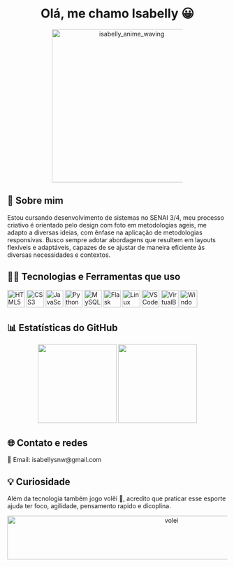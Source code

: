 <h1 align="center">Olá, me chamo Isabelly 😀 </h1>
<p align="center">
  <img  alingn="center" src="https://github.com/user-attachments/assets/75206d33-4ee3-4a78-a516-fbfd2ddf6708" alt="isabelly_anime_waving" style="max-width: 300px; height: 350px;" />

<h2> 📖 Sobre mim </h2>
<p>
  Estou cursando desenvolvimento de sistemas no SENAI 3/4, meu processo criativo é orientado pelo design com foto em metodologias ageis, me adapto a diversas ideias, com ênfase na aplicação de metodologias responsivas. Busco sempre adotar abordagens que resultem em layouts flexíveis e adaptáveis, capazes de  se ajustar de maneira eficiente às diversas necessidades e contextos.
</p>

<h2> 👩‍💻 Tecnologias e Ferramentas que uso</h2>
<p align="left"> <img src="https://cdn.jsdelivr.net/gh/devicons/devicon/icons/html5/html5-original.svg" alt="HTML5" width="40" height="40"/> <img src="https://cdn.jsdelivr.net/gh/devicons/devicon/icons/css3/css3-original.svg" alt="CSS3" width="40" height="40"/> <img src="https://cdn.jsdelivr.net/gh/devicons/devicon/icons/javascript/javascript-original.svg" alt="JavaScript" width="40" height="40"/> <img src="https://cdn.jsdelivr.net/gh/devicons/devicon/icons/python/python-original.svg" alt="Python" width="40" height="40"/>  <img src="https://github.com/user-attachments/assets/6e4af4d6-1af7-407a-8346-65874d768848" alt="MySQL" width="40" height="40"/>  <img src="https://cdn.jsdelivr.net/gh/devicons/devicon/icons/flask/flask-original.svg" alt="Flask" width="40" height="40"/> <img src="https://cdn.jsdelivr.net/gh/devicons/devicon/icons/linux/linux-original.svg" alt="Linux" width="40" height="40"/> <img src="https://cdn.jsdelivr.net/gh/devicons/devicon/icons/vscode/vscode-original.svg" alt="VSCode" width="40" height="40"/> <img src="https://upload.wikimedia.org/wikipedia/commons/d/d5/Virtualbox_logo.png" alt="VirtualBox" width="40" height="40"/> <img src="https://cdn.jsdelivr.net/gh/devicons/devicon/icons/windows8/windows8-original.svg" alt="Windows" width="40" height="40"/>

<h2> 📊 Estatísticas do GitHub </h2>
<div align="center">
  <img height="180em" src="https://github-readme-stats.vercel.app/api?username=isisabellysilva&show_icons=true&theme=radical&include_all_commits=true&count_private=true"/>
  <img height="180em" src="https://github-readme-stats.vercel.app/api/top-langs/?username=isisabellysilva&layout=compact&langs_count=7&theme=radical"/>
</div>
<h2> 🌐 Contato e redes </h2>

<p>
📧 Email: <link:  https://mail.google.com/>  isabellysnw@gmail.com </link>
</p>

<h2> 💡 Curiosidade </h2>
<p>
  Além da tecnologia também jogo volêi 🏐, acredito que praticar esse esporte ajuda ter foco, agilidade, pensamento rapido e dicoplina.
</p>

<p align="center">
 <img  alingn="center" src="https://github.com/user-attachments/assets/f262fe5e-98a8-459b-a77a-a481f397c8ca" width=736px height=100px alt="volei" />
 </p>
